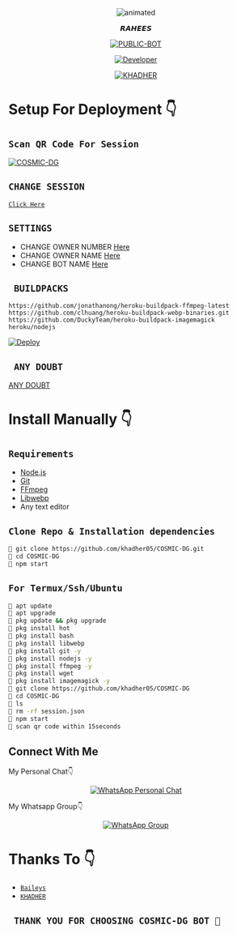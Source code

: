 
<p align="center">
  <img src="https://www.linkpicture.com/q/Rahees.jpg" alt="animated" />
</p>

<p align="center">
<strong>𝙍𝘼𝙃𝙀𝙀𝙎</strong>
</p>

</div>

<p align="center">
<a href="##"><img title="PUBLIC-BOT" src="https://img.shields.io/static/v1?label=Language&message=English&color=blue"></a>
</p>
<p align="center">
  <a href="https://github.com/khadher05"><img title="Developer" src="https://img.shields.io/badge/Author-KHADHER-blue.svg?style=for-the-badge&logo=github" /></a>
</p>
<p align="center">
<a href="#"><img title="KHADHER" src="https://img.shields.io/static/v1?label=WHATSAPP&message=Automated-Bot&color=blue"></a>
</p>

# Setup For Deployment 👇

## `Scan QR Code For Session`
[![COSMIC-DG](https://repl.it/badge/github/quiec/whatsasena)](https://replit.com/@Khadher05/KHADHER-PROC-dg)

## `CHANGE SESSION`

[`Click Here`](https://github.com/khadher05/COSMIC-DG/blob/master/session.json#L1)

## `SETTINGS`

- CHANGE OWNER NUMBER [Here](https://github.com/khadher05/COSMIC-DG/blob/master/setting/setting.json#L6)
- CHANGE OWNER NAME [Here](https://github.com/khadher05/COSMIC-DG/blob/master/setting/setting.json#L7)
- CHANGE BOT NAME [Here](https://github.com/khadher05/COSMIC-DG/blob/master/setting/setting.json#L8)

## ` BUILDPACKS`

```
https://github.com/jonathanong/heroku-buildpack-ffmpeg-latest
https://github.com/clhuang/heroku-buildpack-webp-binaries.git
https://github.com/DuckyTeam/heroku-buildpack-imagemagick
heroku/nodejs
```

[![Deploy](https://www.herokucdn.com/deploy/button.svg)](https://heroku.com/deploy?template=https://github.com/khadher05/COSMIC-DG)

## ` ANY DOUBT`
[ANY DOUBT](https://cutt.ly/4Sbv2mi)

# Install Manually 👇
## `Requirements`
* [Node.js](https://nodejs.org/en/)
* [Git](https://git-scm.com/downloads)
* [FFmpeg](https://github.com/BtbN/FFmpeg-Builds/releases/download/autobuild-2020-12-08-13-03/ffmpeg-n4.3.1-26-gca55240b8c-win64-gpl-4.3.zip)
* [Libwebp](https://developers.google.com/speed/webp/download)
* Any text editor
## `Clone Repo & Installation dependencies`
```bash
🤖 git clone https://github.com/khadher05/COSMIC-DG.git
🤖 cd COSMIC-DG
🤖 npm start
```
## `For Termux/Ssh/Ubuntu`
```bash
🤖 apt update
🤖 apt upgrade
🤖 pkg update && pkg upgrade 
🤖 pkg install hot
🤖 pkg install bash
🤖 pkg install libwebp
🤖 pkg install git -y
🤖 pkg install nodejs -y 
🤖 pkg install ffmpeg -y 
🤖 pkg install wget
🤖 pkg install imagemagick -y
🤖 git clone https://github.com/khadher05/COSMIC-DG
🤖 cd COSMIC-DG
🤖 ls
🤖 rm -rf session.json
🤖 npm start
🤖 scan qr code within 15seconds
```

## Connect With Me
My Personal Chat👇
<p align="center">
 <a href="https://wa.me/+917025191792"><img alt="WhatsApp Personal Chat" src="https://img.shields.io/badge/WhatsApp-25D366?style=for-the-badge&logo=whatsapp&logoColor=black"/></a>
</p>

My Whatsapp Group👇
<p align="center">
 <a href="https://chat.whatsapp.com/FhPPp43dYlNLi499ZJuq5X"><img alt="WhatsApp Group" src="https://img.shields.io/badge/WhatsApp-25D366?style=for-the-badge&logo=whatsapp&logoColor=black"/></a>
</p>



# Thanks To 👇
* [`Baileys`](https://github.com/adiwajshing/Baileys)
* [`KHADHER`](https://github.com/khadher05)




## ` THANK YOU FOR CHOOSING COSMIC-DG BOT 💖`




